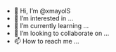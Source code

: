 - 👋 Hi, I’m @xmayolS
- 👀 I’m interested in ...
- 🌱 I’m currently learning ...
- 💞️ I’m looking to collaborate on ...
- 📫 How to reach me ...

<!---
xmayolS/xmayolS is a ✨ special ✨ repository because its `README.md` (this file) appears on your GitHub profile.
You can click the Preview link to take a look at your changes.
--->
